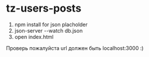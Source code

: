 # tz-users-posts
1. npm install for json placholder
2. json-server --watch db.json
3. open index.html

Проверь пожалуйста url должен быть localhost:3000 :)
